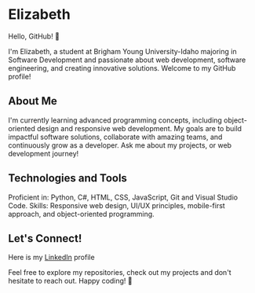 # Elizabeth

Hello, GitHub! 👋

I'm Elizabeth, a student at Brigham Young University-Idaho majoring in Software Development and passionate about web development, software engineering, and creating innovative solutions. Welcome to my GitHub profile!

## About Me

I'm currently learning advanced programming concepts, including object-oriented design and responsive web development.
My goals are to build impactful software solutions, collaborate with amazing teams, and continuously grow as a developer.
Ask me about my projects, or web development journey!

## Technologies and Tools

Proficient in: Python, C#, HTML, CSS, JavaScript, Git and Visual Studio Code.
Skills: Responsive web design, UI/UX principles, mobile-first approach, and object-oriented programming.

## Let's Connect!

Here is my [LinkedIn](https://www.linkedin.com/in/elizabeth-okon-269427348) profile

Feel free to explore my repositories, check out my projects and don't hesitate to reach out. Happy coding! 🚀
